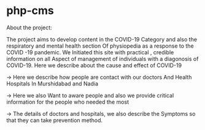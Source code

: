 # php-cms
About the project:

The project aims to develop content in the COVID-19 Category and also the respiratory and mental health section Of physiopedia as a response to the COVID -19 pandemic. We Initiated this site with practical , credible information on all Aspect of management of individuals with a diagonosis of COVID-19.
Here we describe about the cause and effect of COVID-19

->	Here we describe how people are contact with our doctors And Health Hospitals In Murshidabad and Nadia  

->	Here we also Want to aware people and also we provide critical information for the people who needed the most

->	The details of doctors and hospitals, we also describe the Symptoms so that they can take prevention method.

